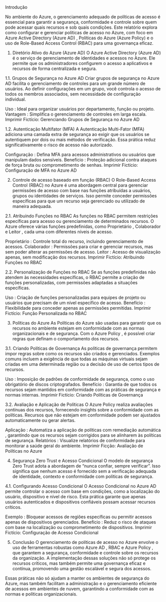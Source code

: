 Introdução

No ambiente do Azure, o gerenciamento adequado de políticas de acesso é essencial para garantir a segurança, conformidade e controle sobre quem pode acessar quais recursos e sob quais condições. Este relatório explora como configurar e gerenciar políticas de acesso no Azure, com foco em Azure Active Directory (Azure AD) , Políticas do Azure (Azure Policy) e o uso de Role-Based Access Control (RBAC) para uma governança eficaz.

1. Diretório Ativo do Azure (Azure AD)
O Azure Active Directory (Azure AD) é o serviço de gerenciamento de identidades e acessos no Azure. Ele permite que os administradores configurem o acesso a aplicativos e recursos de forma centralizada e segura.

1.1. Grupos de Segurança no Azure AD
Criar grupos de segurança no Azure AD facilita o gerenciamento de controles para um grande número de usuários. Ao definir configurações em um grupo, você controla o acesso de todos os membros associados, sem necessidade de configuração individual.

Uso : Ideal para organizar usuários por departamento, função ou projeto.
Vantagem : Simplifica o gerenciamento de controles em larga escala.
Imprimir Fictício: Gerenciando Grupos de Segurança no Azure AD

1.2. Autenticação Multifator (MFA)
A Autenticação Multi-Fator (MFA) adiciona uma camada extra de segurança ao exigir que os usuários se autentiquem por dois ou mais métodos de verificação. Essa prática reduz significativamente o risco de acesso não autorizado.

Configuração : Defina MFA para acessos administrativos ou usuários que manipulam dados sensíveis.
Benefício : Proteção adicional contra ataques de força bruta ou comprometimento de senhas.
Imprimir Fictício: Configuração de MFA no Azure AD

2. Controle de acesso baseado em função (RBAC)
O Role-Based Access Control (RBAC) no Azure é uma abordagem central para gerenciar permissões de acesso com base nas funções atribuídas a usuários, grupos ou identidades de serviços. Isso permite conceder permissões específicas para que um recurso seja gerenciado ou utilizado de maneira adequada.

2.1. Atribuindo Funções no RBAC
As funções no RBAC permitem restrições específicas para acesso ou gerenciamento de determinados recursos. O Azure oferece várias funções predefinidas, como Proprietário , Colaborador e Leitor , cada uma com diferentes níveis de acesso.

Proprietário : Controle total do recurso, incluindo gerenciamento de acessos.
Colaborador : Permissões para criar e gerenciar recursos, mas sem poder alterar as permissões de acesso.
Leitor : Acesso de visualização apenas, sem modificação dos recursos.
Imprimir Fictício: Atribuindo Funções no RBAC

2.2. Personalização de Funções no RBAC
Se as funções predefinidas não atendem às necessidades específicas, o RBAC permite a criação de funções personalizadas, com permissões adaptadas a situações específicas.

Uso : Criação de funções personalizadas para equipes de projeto ou usuários que precisam de um nível específico de acesso.
Benefício : Flexibilidade para conceder apenas as permissões permitidas.
Imprimir Fictício: Função Personalizada no RBAC

3. Políticas do Azure
As Políticas do Azure são usadas para garantir que os recursos no ambiente estejam em conformidade com as normas organizacionais e de segurança. Com o Azure Policy , é possível criar regras que definam o comportamento dos recursos.

3.1. Criando Políticas de Governança
As políticas de governança permitem impor regras sobre como os recursos são criados e gerenciados. Exemplos comuns incluem a exigência de que todas as máquinas virtuais sejam criadas em uma determinada região ou a decisão de uso de certos tipos de recursos.

Uso : Imposição de padrões de conformidade de segurança, como o uso obrigatório de discos criptografados.
Benefício : Garantia de que todos os recursos sejam mantidos em conformidade com as práticas de segurança e normas internas.
Imprimir Fictício: Criando Políticas de Governança

3.2. Avaliação e Aplicação de Políticas
O Azure Policy realiza avaliações contínuas dos recursos, fornecendo insights sobre a conformidade com as políticas. Recursos que não estejam em conformidade podem ser ajustados automaticamente ou gerar alertas.

Aplicação : Automatiza a aplicação de políticas com remediação automática , garantindo que os recursos sejam corrigidos para se alinharem às políticas de segurança.
Relatórios : Visualize relatórios de conformidade para monitorar a saúde geral do ambiente.
Imprimir Ficção: Avaliação de Políticas no Azure

4. Segurança Zero Trust e Acesso Condicional
O modelo de segurança Zero Trust adota a abordagem de “nunca confiar, sempre verificar”. Isso significa que nenhum acesso é fornecido sem a verificação adequada de identidade, contexto e conformidade com políticas de segurança.

4.1. Configurando Acesso Condicional
O Acesso Condicional no Azure AD permite controlar o acesso com base em condições, como a localização do usuário, dispositivo e nível de risco. Esta prática garante que apenas usuários autenticados e dispositivos confiáveis ​​possam acessar recursos críticos.

Exemplo : Bloquear acessos de regiões específicas ou permitir acessos apenas de dispositivos gerenciados.
Benefício : Reduz o risco de ataques com base na localização ou comprometimento de dispositivos.
Imprimir Fictício: Configuração de Acesso Condicional

5. Conclusão
O gerenciamento de políticas de acesso no Azure envolve o uso de ferramentas robustas como Azure AD , RBAC e Azure Policy , que garantem a segurança, conformidade e controle sobre os recursos da organização. A implementação dessas soluções não só protege os recursos críticos, mas também permite uma governança eficaz e contínua, promovendo uma gestão escalável e segura dos acessos.

Essas práticas não só ajudam a manter os ambientes de segurança do Azure, mas também facilitam a administração e o gerenciamento eficiente de acessos em ambientes de nuvem, garantindo a conformidade com as normas e políticas organizacionais.
